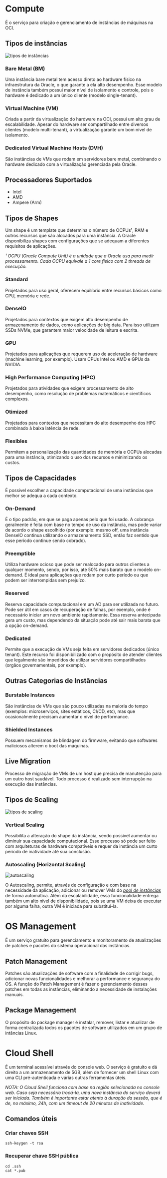 # Compute

É o serviço para criação e gerenciamento de instâncias de máquinas na OCI.


## Tipos de instâncias

![tipos de instâncias](https://k21academy.com/wp-content/uploads/2020/06/types-of-instances.png)

### Bare Metal (BM)

Uma instância bare metal tem acesso direto ao hardware físico na infraestrutura da Oracle, o que garante a ela alto desempenho. Esse modelo de instância também possui maior nível de isolamento e controle, pois o hardware é dedicado a um único cliente (modelo single-tenant).


### Virtual Machine (VM)

Criada a partir da virtualização do hardware na OCI, possui um alto grau de escalabilidade. Apesar do hardware ser compartilhado entre diversos clientes (modelo multi-tenant), a virtualização garante um bom nível de isolamento.


### Dedicated Virtual Machine Hosts (DVH)

São instâncias de VMs que rodam em servidores bare metal,
combinando o hardware dedicado com a virtualização gerenciada pela Oracle.


## Processadores Suportados

* Intel
* AMD
* Ampere (Arm)


## Tipos de Shapes

Um shape é um template que determina o número de OCPUs¹, RAM e outros recursos que são alocados para uma instância. A Oracle disponibiliza shapes com configurações que se adequam a diferentes requisitos de aplicações.

*¹ OCPU (Oracle Compute Unit) é a unidade que a Oracle usa para medir processamento.  Cada OCPU equivale a 1 core físico com 2 threads de execução.*


### Standard

Projetados para uso geral, oferecem equilíbrio entre recursos básicos como CPU, memória e rede.


### DenseIO

Projetados para contextos que exigem alto desempenho de armazenamento de dados, como aplicações de big data. Para isso utilizam SSDs NVMe, que garantem maior velocidade de leitura e escrita.


### GPU

Projetados para aplicações que requerem uso de aceleração de hardware (machine learning, por exemplo). Usam CPUs Intel ou AMD e GPUs da NVIDIA.


### High Performance Computing (HPC)

Projetados para atividades que exigem processamento de alto desempenho, como resolução de problemas matemáticos e científicos complexos.


### Otimized

Projetados para contextos que necessitam do alto desempenho dos HPC combinado à baixa latência de rede.


### Flexibles

Permitem a personalização das quantidades de memória e OCPUs alocadas para uma instância, otimizando o uso dos recursos e minimizando os custos.


## Tipos de Capacidades

É possível escolher a capacidade computacional de uma instâncias que melhor se adequa a cada contexto.


### On-Demand

É o tipo padrão, em que se paga apenas pelo que foi usado. A cobrança geralmente é feita com base no tempo de uso da instância, mas pode variar de acordo o shape escolhido (por exemplo: mesmo off, uma instância DenseIO continua utilizando o armazenamento SSD, então faz sentido que esse período continue sendo cobrado).


### Preemptible

Utiliza hardware ocioso que pode ser realocado para outros clientes a qualquer momento, sendo, por isso, até 50% mais barato que o modelo on-demand. É ideal para aplicações que rodam por curto período ou que podem ser interrompidas sem prejuízo.


### Reserved

Reserva capacidade computacional em um AD para ser utilizada no futuro. Pode ser útil em casos de recuperação de falhas, por exemplo, onde é necessário iniciar um novo ambiente rapidamente. Essa reserva antecipada gera um custo, mas dependendo da situação pode até sair mais barata que a opção on-demand.


### Dedicated

Permite que a execução de VMs seja feita em servidores dedicados (único tenant). Este recurso foi disponibilizado com o propósito de atender clientes que legalmente são impedidos de utilizar servidores compartilhados (orgãos governamentais, por exemplo).


## Outras Categorias de Instâncias

### Burstable Instances

São instâncias de VMs que são pouco utilizadas na maioria do tempo (exemplos: microserviços, sites estáticos, CI/CD, etc), mas que ocasionalmente precisam aumentar o nível de performance.

### Shielded Instances

Possuem mecanismos de blindagem do firmware, evitando que softwares maliciosos alterem o boot das máquinas.


## Live Migration

Processo de migração de VMs de um host que precisa de manutenção para um outro host saudável. Todo processo é realizado sem interrupção na execução das instâncias.


## Tipos de Scaling

![tipos de scaling](https://bloggolinux.files.wordpress.com/2020/04/scaling.png)

### Vertical Scaling

Possibilita a alteração do shape da instância, sendo possível aumentar ou diminuir sua capacidade computacional. Esse processo só pode ser feito com arquiteturas de hardware compatíveis e requer da instância um curto período de inatividade até sua conclusão.


### Autoscaling (Horizontal Scaling)

![autoscaling](https://www.viniciusdba.com.br/blog/wp-content/uploads/2020/08/Screen-Shot-2020-08-15-at-15.46.16.png)

O Autoscaling, permite, através de configuração e com base na necessidade da aplicação, adicionar ou remover VMs do *[pool de instâncias](https://docs.oracle.com/pt-br/iaas/Content/Compute/Tasks/creatinginstancepool.htm)* de forma automática. Além da escalabilidade, essa funcionalidade entrega também um alto nível de disponibilidade, pois se uma VM deixa de executar por alguma falha, outra VM é iniciada para substituí-la.


# OS Management

É um serviço gratuito para gerenciamento e monitoramento de atualizações de patches e pacotes do sistema operacional das instâncias.


## Patch Management

Patches são atualizações de software com a finalidade de corrigir bugs, adicionar novas funcionalidades e melhorar a performance e segurança do OS. A função do Patch Management é fazer o gerenciamento desses patches em todas as instâncias, eliminando a necessidade de instalações manuais.


## Package Management

O propósito do package manager é instalar, remover, listar e atualizar de forma centralizada todos os pacotes de software utilizados em um grupo de intâncias Linux.


# Cloud Shell

É um terminal acessível através do console web. O serviço é gratuito e dá direito a um armazenamento de 5GB, além de fornecer um shell Linux com uma CLI pré-autenticada e várias outras ferramentas úteis.

*NOTA: O Cloud Shell funciona com base na região selecionada no console web. Caso seja necessário trocá-la, uma nova instância do serviço deverá ser iniciada. Também é importante estar atento à duração da sessão, que é de, no máximo, 24h, com um timeout de 20 minutos de inatividade.*


## Comandos úteis

### Criar chaves SSH

```shell
ssh-keygen -t rsa
```

### Recuperar chave SSH pública

```shell
cd .ssh
cat *.pub
```